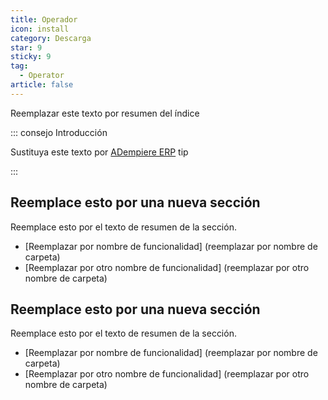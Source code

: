 ```yaml
---
title: Operador
icon: install
category: Descarga
star: 9
sticky: 9
tag:
  - Operator
article: false
---
```


Reemplazar este texto por resumen del índice

::: consejo Introducción

Sustituya este texto por [ADempiere ERP](http://adempiere.net/) tip

:::

## Reemplace esto por una nueva sección

Reemplace esto por el texto de resumen de la sección.

- [Reemplazar por nombre de funcionalidad] (reemplazar por nombre de carpeta)
- [Reemplazar por otro nombre de funcionalidad] (reemplazar por otro nombre de carpeta)

## Reemplace esto por una nueva sección

Reemplace esto por el texto de resumen de la sección.

- [Reemplazar por nombre de funcionalidad] (reemplazar por nombre de carpeta)
- [Reemplazar por otro nombre de funcionalidad] (reemplazar por otro nombre de carpeta)
